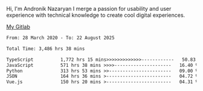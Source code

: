 Hi, I'm Andronik Nazaryan
I merge a passion for usability and user experience with technical knowledge to create cool digital experiences.

[My Gitlab](https://gitlab.com/anridev24)

<!--START_SECTION:waka-->

```txt
From: 28 March 2020 - To: 22 August 2025

Total Time: 3,486 hrs 38 mins

TypeScript          1,772 hrs 15 mins>>>>>>>>>>>>>------------   50.83 %
JavaScript          571 hrs 38 mins >>>>---------------------   16.40 %
Python              313 hrs 53 mins >>-----------------------   09.00 %
JSON                164 hrs 36 mins >------------------------   04.72 %
Vue.js              150 hrs 20 mins >------------------------   04.31 %
```

<!--END_SECTION:waka-->
